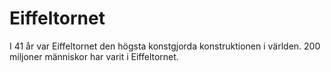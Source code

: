 # Eiffeltornet

I 41 år var Eiffeltornet den högsta konstgjorda konstruktionen i världen. 200
miljoner människor har varit i Eiffeltornet.
